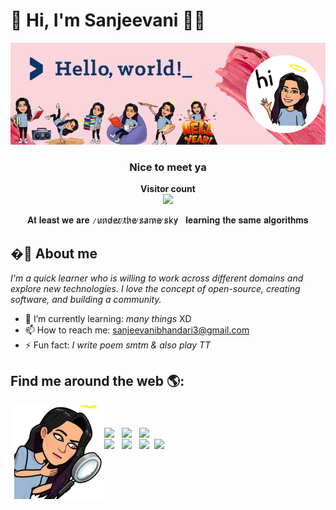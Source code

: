 # 🔎 Hi, I'm Sanjeevani 👩‍💻

<img src="https://raw.githubusercontent.com/Sanjeevani15/Sanjeevani15/master/banner_final.png" alt="welcome">

<h3 align="center">Nice to meet ya</h3>
<p align="center"><b>Visitor count</b></br>
  <img src="https://profile-counter.glitch.me/niksw7/count.svg" /></p>
</p>

<p align="center"> 
     𝐀𝐭 𝐥𝐞𝐚𝐬𝐭 𝐰𝐞 𝐚𝐫𝐞 &nbsp ̷u̷n̷d̷e̷r̷ ̷t̷h̷e̷ ̷s̷a̷m̷e̷ ̷s̷k̷y̷   &nbsp 𝐥𝐞𝐚𝐫𝐧𝐢𝐧𝐠 𝐭𝐡𝐞 𝐬𝐚𝐦𝐞 𝐚𝐥𝐠𝐨𝐫𝐢𝐭𝐡𝐦𝐬

  <p> 

  ## �🤨 About me 

*I'm a quick learner who is willing to work across different domains and explore new technologies. I love the concept of open-source, creating software, and building a community.*

- 🌱 I’m currently learning:         *many things* XD
- 📫 How to reach me:  sanjeevanibhandari3@gmail.com
- ⚡ Fun fact:   *I write poem smtm & also play TT*
  


## Find me around the web 🌎: 
<!-- <a href="https://github.com/Sanjeevani15"><img align="left" width="150" height="150"  src="https://raw.githubusercontent.com/Sanjeevani15/Sanjeevani15/master/searcg.png"></a> -->
  



<a href="https://github.com/Sanjeevani15"><img align="left" width="150" height="150"  src="https://raw.githubusercontent.com/Sanjeevani15/Sanjeevani15/master/look1.png"></a>

<br><br>[<img align="center" height="40" src="https://img.icons8.com/color/144/000000/linkedin.png"/>](https://www.linkedin.com/in/sanjeevani-bhandari/)&nbsp;&nbsp;
[<img align="center" height="40" src="https://img.icons8.com/color/144/000000/behance.png"/>](https://www.behance.net/sanjeevani15)&nbsp;&nbsp;
[<img align="center" height="40" src="https://img.icons8.com/color/144/000000/gmail.png"/>](https://mail.google.com/mail/?view=cm&fs=1&to=sanjeevanibhandari3@gmail.com)&nbsp;&nbsp; <br>
[<img align="center" height="40" src="https://img.icons8.com/fluent/144/000000/twitter.png"/>](https://twitter.com/pennydumb_adore)&nbsp;&nbsp;
[<img align="center" height="40" src="https://img.icons8.com/fluent/144/000000/instagram-new.png"/>](https://www.instagram.com/sanjeevani_bhandari/)&nbsp;&nbsp;
[<img align="center" height="40" src="https://img.icons8.com/color/144/000000/unsplash.png"/>](https://unsplash.com/@sanjeevani15)&nbsp;
[<img align="center" height="40" src="https://img.icons8.com/color/144/000000/medium.png"/>]( https://medium.com/@sanjeevanibhandari3)&nbsp; 

<!-- [<img align="center" height="40" src="https://img.icons8.com/fluent/144/000000/quora.png"/>](https://www.quora.com/profile/Sanjeevani-20)&nbsp;&nbsp; -->



<!-- ![Visitor Count](https://profile-counter.glitch.me/{YOUR USER}/count.svg) -->








<!--
**Sanjeevani15/Sanjeevani15** is a ✨ _special_ ✨ repository because its `README.md` (this file) appears on your GitHub profile.

Here are some ideas to get you started:

- 🔭 I’m currently working on ...
- 🌱 I’m currently learning ...
- 👯 I’m looking to collaborate on ...
- 🤔 I’m looking for help with ...
- 💬 Ask me about ...
- 📫 How to reach me: ...
- 😄 Pronouns: ...
- ⚡ Fun fact: ...
-->
